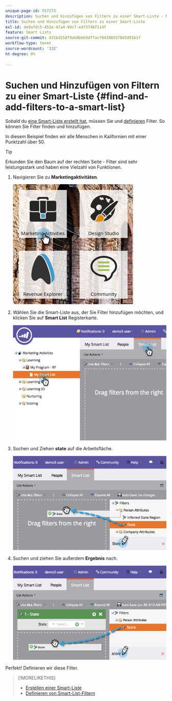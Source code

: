 ```yaml
---
unique-page-id: 557273
description: Suchen und Hinzufügen von Filtern zu einer Smart-Liste - Marketo-Dokumente - Produktdokumentation
title: Suchen und Hinzufügen von Filtern zu einer Smart-Liste
exl-id: de9afdc5-452e-47a4-99cf-ed7374bf114f
feature: Smart Lists
source-git-commit: 431bd258f9a68bbb9df7acf043085578d3d91b1f
workflow-type: tm+mt
source-wordcount: '132'
ht-degree: 0%

---
```


# Suchen und Hinzufügen von Filtern zu einer Smart-Liste {#find-and-add-filters-to-a-smart-list}

Sobald du [eine Smart-Liste erstellt hat](/help/marketo/product-docs/core-marketo-concepts/smart-lists-and-static-lists/creating-a-smart-list/create-a-smart-list.md), müssen Sie und [definieren](/help/marketo/product-docs/core-marketo-concepts/smart-lists-and-static-lists/creating-a-smart-list/define-smart-list-filters.md) Filter. So können Sie Filter finden und hinzufügen.

In diesem Beispiel finden wir alle Menschen in Kalifornien mit einer Punktzahl über 50.

>[!TIP]
>
>Erkunden Sie den Baum auf der rechten Seite - Filter sind sehr leistungsstark und haben eine Vielzahl von Funktionen.

1. Navigieren Sie zu **Marketingaktivitäten**.

   ![](assets/ma.png)

1. Wählen Sie die Smart-Liste aus, der Sie Filter hinzufügen möchten, und klicken Sie auf **Smart List** Registerkarte.

   ![](assets/two.png)

1. Suchen und Ziehen **state** auf die Arbeitsfläche.

   ![](assets/three.png)

1. Suchen und ziehen Sie außerdem **Ergebnis** nach.

   ![](assets/four.png)

Perfekt! Definieren wir diese Filter.

>[!MORELIKETHIS]
>
>* [Erstellen einer Smart-Liste](/help/marketo/product-docs/core-marketo-concepts/smart-lists-and-static-lists/creating-a-smart-list/create-a-smart-list.md)
>* [Definieren von Smart-List-Filtern](/help/marketo/product-docs/core-marketo-concepts/smart-lists-and-static-lists/creating-a-smart-list/define-smart-list-filters.md)
